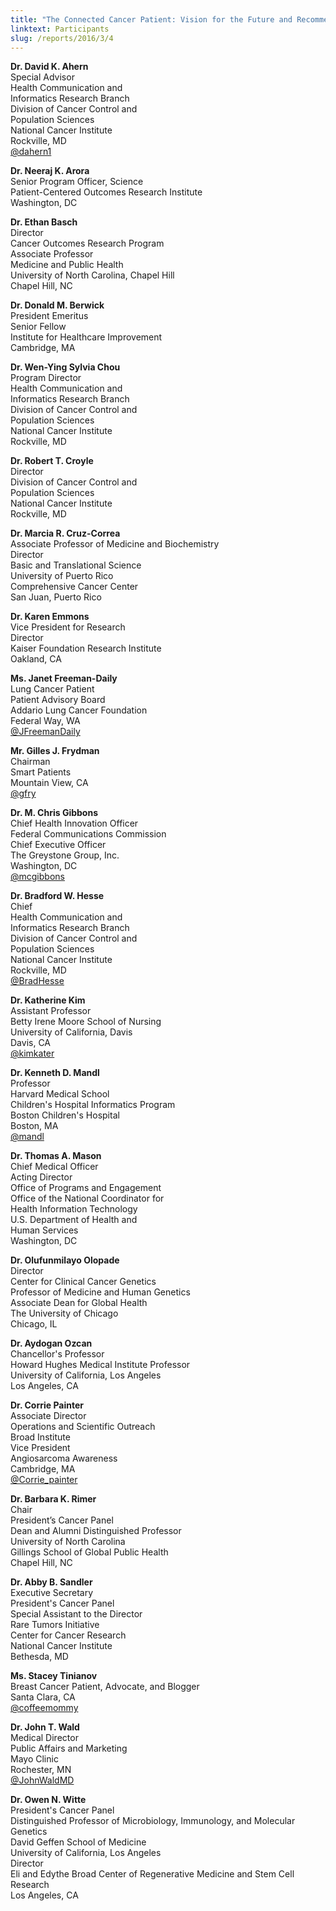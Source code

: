```yaml
---
title: "The Connected Cancer Patient: Vision for the Future and Recommendations for Action"
linktext: Participants
slug: /reports/2016/3/4
---
```

<div class="full-report-container">
<div class="left-nav-container">
<left-navigation root="/reports/2016/3"></left-navigation>
</div>
<div class="report-container">

**Dr. David K. Ahern** \
Special Advisor \
Health Communication and \
Informatics Research Branch \
Division of Cancer Control and \
Population Sciences \
National Cancer Institute \
Rockville, MD \
[@dahern1](https://twitter.com/dahern1)

**Dr. Neeraj K. Arora** \
Senior Program Officer, Science \
Patient-Centered Outcomes Research Institute \
Washington, DC

**Dr. Ethan Basch** \
Director \
Cancer Outcomes Research Program \
Associate Professor \
Medicine and Public Health \
University of North Carolina, Chapel Hill \
Chapel Hill, NC

**Dr. Donald M. Berwick** \
President Emeritus \
Senior Fellow \
Institute for Healthcare Improvement \
Cambridge, MA

**Dr. Wen-Ying Sylvia Chou** \
Program Director \
Health Communication and \
Informatics Research Branch \
Division of Cancer Control and \
Population Sciences \
National Cancer Institute \
Rockville, MD

**Dr. Robert T. Croyle** \
Director \
Division of Cancer Control and \
Population Sciences \
National Cancer Institute \
Rockville, MD

**Dr. Marcia R. Cruz-Correa** \
Associate Professor of Medicine and Biochemistry \
Director \
Basic and Translational Science \
University of Puerto Rico \
Comprehensive Cancer Center \
San Juan, Puerto Rico

**Dr. Karen Emmons** \
Vice President for Research \
Director \
Kaiser Foundation Research Institute \
Oakland, CA

**Ms. Janet Freeman-Daily** \
Lung Cancer Patient \
Patient Advisory Board \
Addario Lung Cancer Foundation \
Federal Way, WA \
[@JFreemanDaily](https://twitter.com/JFreemanDaily)

**Mr. Gilles J. Frydman** \
Chairman \
Smart Patients \
Mountain View, CA \
[@gfry](https://twitter.com/gfry)

**Dr. M. Chris Gibbons** \
Chief Health Innovation Officer \
Federal Communications Commission \
Chief Executive Officer \
The Greystone Group, Inc. \
Washington, DC \
[@mcgibbons](https://twitter.com/mcgibbons)

**Dr. Bradford W. Hesse** \
Chief \
Health Communication and \
Informatics Research Branch \
Division of Cancer Control and \
Population Sciences \
National Cancer Institute \
Rockville, MD \
[@BradHesse](https://twitter.com/BradHesse)

**Dr. Katherine Kim** \
Assistant Professor \
Betty Irene Moore School of Nursing \
University of California, Davis \
Davis, CA \
[@kimkater](https://twitter.com/kimkater)

**Dr. Kenneth D. Mandl** \
Professor \
Harvard Medical School \
Children's Hospital Informatics Program \
Boston Children's Hospital \
Boston, MA \
[@mandl](https://twitter.com/mandl)

**Dr. Thomas A. Mason** \
Chief Medical Officer \
Acting Director \
Office of Programs and Engagement \
Office of the National Coordinator for \
Health Information Technology \
U.S. Department of Health and \
Human Services \
Washington, DC

**Dr. Olufunmilayo Olopade** \
Director \
Center for Clinical Cancer Genetics \
Professor of Medicine and Human Genetics \
Associate Dean for Global Health \
The University of Chicago \
Chicago, IL

**Dr. Aydogan Ozcan** \
Chancellor's Professor \
Howard Hughes Medical Institute Professor \
University of California, Los Angeles \
Los Angeles, CA

**Dr. Corrie Painter** \
Associate Director \
Operations and Scientific Outreach \
Broad Institute \
Vice President \
Angiosarcoma Awareness \
Cambridge, MA \
[@Corrie_painter](https://twitter.com/Corrie_painter)

**Dr. Barbara K. Rimer** \
Chair \
President’s Cancer Panel \
Dean and Alumni Distinguished Professor \
University of North Carolina \
Gillings School of Global Public Health \
Chapel Hill, NC

**Dr. Abby B. Sandler** \
Executive Secretary \
President's Cancer Panel \
Special Assistant to the Director \
Rare Tumors Initiative \
Center for Cancer Research \
National Cancer Institute \
Bethesda, MD

**Ms. Stacey Tinianov** \
Breast Cancer Patient, Advocate, and Blogger \
Santa Clara, CA \
[@coffeemommy](https://twitter.com/coffeemommy)

**Dr. John T. Wald** \
Medical Director \
Public Affairs and Marketing \
Mayo Clinic \
Rochester, MN \
[@JohnWaldMD](https://twitter.com/JohnWaldMD)

**Dr. Owen N. Witte** \
President's Cancer Panel \
Distinguished Professor of Microbiology, Immunology, and Molecular Genetics \
David Geffen School of Medicine \
University of California, Los Angeles \
Director \
Eli and Edythe Broad Center of Regenerative Medicine and Stem Cell Research \
Los Angeles, CA

</div>
</div>
